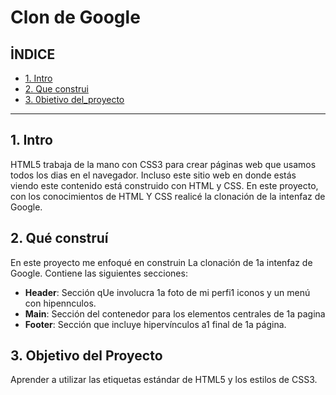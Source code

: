 # Clon de Google
## İNDICE
* [1. Intro](https://github.com/AlidaRobles/clondegoogle/blob/main/README.md#1-intro)
* [2. Que construi](https://github.com/AlidaRobles/clondegoogle/blob/main/README.md#2-Que_construi)
* [3. 0bietivo del_proyecto](https://github.com/AlidaRobles/clondegoogle/edit/main/README.md#3-objetivo-del-proyecto)

****

## 1. Intro
HTML5 trabaja de la mano con CSS3 para crear páginas web que usamos todos los dias en el navegador. Incluso este sitio web en donde
estás viendo este contenido está construido con HTML y CSS.
En este proyecto, con los conocimientos de HTML Y CSS realicé la clonación de la intenfaz de Google.
## 2. Qué construí

En este proyecto me enfoqué en construin La clonación de 1a intenfaz de Google. Contiene las siguientes secciones:
* **Header**: Sección qUe involucra 1a foto de mi perfi1 iconos y un menú con hipennculos.
* **Main**: Sección del contenedor para los elementos centrales de 1a pagina
* **Footer**: Sección que incluye hipervínculos a1 final de 1a página.

## 3. Objetivo del Proyecto
Aprender a utilizar las etiquetas estándar de HTML5 y los estilos de CSS3.
